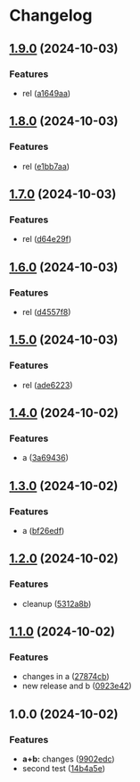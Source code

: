# Changelog

## [1.9.0](https://github.com/MaximilianGewers/mono-repo-test/compare/pack-a@v1.8.0...pack-a@v1.9.0) (2024-10-03)


### Features

* rel ([a1649aa](https://github.com/MaximilianGewers/mono-repo-test/commit/a1649aa199fd8317b6822bc5484edfdb3ef9f3a9))

## [1.8.0](https://github.com/MaximilianGewers/mono-repo-test/compare/pack-a@v1.7.0...pack-a@v1.8.0) (2024-10-03)


### Features

* rel ([e1bb7aa](https://github.com/MaximilianGewers/mono-repo-test/commit/e1bb7aa1de8b08e5c064efe9c0458762fe21ed40))

## [1.7.0](https://github.com/MaximilianGewers/mono-repo-test/compare/pack-a@v1.6.0...pack-a@v1.7.0) (2024-10-03)


### Features

* rel ([d64e29f](https://github.com/MaximilianGewers/mono-repo-test/commit/d64e29f14eaa2ac8605ced7e2f334effd0618b04))

## [1.6.0](https://github.com/MaximilianGewers/mono-repo-test/compare/pack-a@v1.5.0...pack-a@v1.6.0) (2024-10-03)


### Features

* rel ([d4557f8](https://github.com/MaximilianGewers/mono-repo-test/commit/d4557f8feec87f8e987140e9bc21886dbb9dd695))

## [1.5.0](https://github.com/MaximilianGewers/mono-repo-test/compare/pack-a@v1.4.0...pack-a@v1.5.0) (2024-10-03)


### Features

* rel ([ade6223](https://github.com/MaximilianGewers/mono-repo-test/commit/ade62230c52ad4243d8f6eedaa7f048018d9350f))

## [1.4.0](https://github.com/MaximilianGewers/mono-repo-test/compare/pack-a@v1.3.0...pack-a@v1.4.0) (2024-10-02)


### Features

* a ([3a69436](https://github.com/MaximilianGewers/mono-repo-test/commit/3a6943692b665feb32b238145e48ee7c259d713b))

## [1.3.0](https://github.com/MaximilianGewers/mono-repo-test/compare/pack-a@v1.2.0...pack-a@v1.3.0) (2024-10-02)


### Features

* a ([bf26edf](https://github.com/MaximilianGewers/mono-repo-test/commit/bf26edfe0e4cb05dee0bd920a20ce35ca1f0fe34))

## [1.2.0](https://github.com/MaximilianGewers/mono-repo-test/compare/pack-a@v1.1.0...pack-a@v1.2.0) (2024-10-02)


### Features

* cleanup ([5312a8b](https://github.com/MaximilianGewers/mono-repo-test/commit/5312a8b48e6ea3fd999b76ed88dc6a4204971510))

## [1.1.0](https://github.com/MaximilianGewers/mono-repo-test/compare/pack-a@v1.0.0...pack-a@v1.1.0) (2024-10-02)


### Features

* changes in a ([27874cb](https://github.com/MaximilianGewers/mono-repo-test/commit/27874cbb2c33f8ec8bc8606c2d469e35e07a4ab2))
* new release and b ([0923e42](https://github.com/MaximilianGewers/mono-repo-test/commit/0923e4262b8a7ab2a9b82d32c8953c2cafc1df22))

## 1.0.0 (2024-10-02)


### Features

* **a+b:** changes ([9902edc](https://github.com/MaximilianGewers/mono-repo-test/commit/9902edcdfc29bbdd8f50c140e2fdc7d9dbff86bb))
* second test ([14b4a5e](https://github.com/MaximilianGewers/mono-repo-test/commit/14b4a5eb104de9a05e4a6b09ae6dd6d249d2f898))
